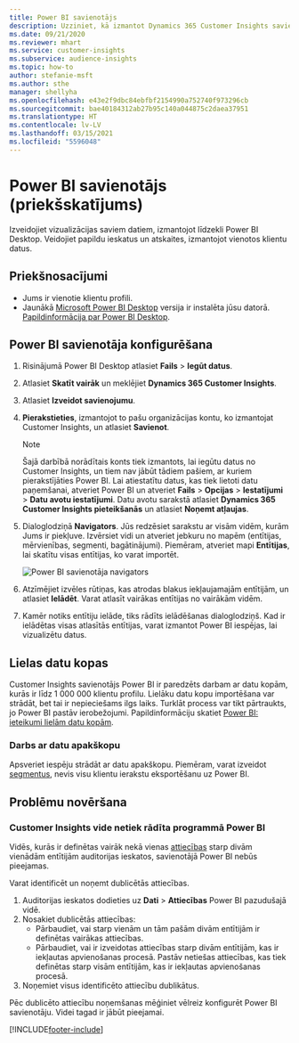 ```yaml
---
title: Power BI savienotājs
description: Uzziniet, kā izmantot Dynamics 365 Customer Insights savienotāju pakalpojumā Power BI.
ms.date: 09/21/2020
ms.reviewer: mhart
ms.service: customer-insights
ms.subservice: audience-insights
ms.topic: how-to
author: stefanie-msft
ms.author: sthe
manager: shellyha
ms.openlocfilehash: e43e2f9dbc84ebfbf2154990a752740f973296cb
ms.sourcegitcommit: bae40184312ab27b95c140a044875c2daea37951
ms.translationtype: HT
ms.contentlocale: lv-LV
ms.lasthandoff: 03/15/2021
ms.locfileid: "5596048"
---
```

# <a name="connector-for-power-bi-preview"></a>Power BI savienotājs (priekšskatījums)

Izveidojiet vizualizācijas saviem datiem, izmantojot līdzekli Power BI Desktop. Veidojiet papildu ieskatus un atskaites, izmantojot vienotos klientu datus.

## <a name="prerequisites"></a>Priekšnosacījumi

- Jums ir vienotie klientu profili.
- Jaunākā [Microsoft Power BI Desktop](https://powerbi.microsoft.com/desktop/) versija ir instalēta jūsu datorā. [Papildinformācija par Power BI Desktop](/power-bi/desktop-what-is-desktop).

## <a name="configure-the-connector-for-power-bi"></a>Power BI savienotāja konfigurēšana

1. Risinājumā Power BI Desktop atlasiet **Fails** > **Iegūt datus**.

1. Atlasiet **Skatīt vairāk** un meklējiet **Dynamics 365 Customer Insights**.

1. Atlasiet **Izveidot savienojumu**.

1. **Pierakstieties**, izmantojot to pašu organizācijas kontu, ko izmantojat Customer Insights, un atlasiet **Savienot**.
   > [!NOTE]
   > Šajā darbībā norādītais konts tiek izmantots, lai iegūtu datus no Customer Insights, un tiem nav jābūt tādiem pašiem, ar kuriem pierakstījāties Power BI. Lai atiestatītu datus, kas tiek lietoti datu paņemšanai, atveriet Power BI un atveriet **Fails** > **Opcijas** > **Iestatījumi** > **Datu avotu iestatījumi**. Datu avotu sarakstā atlasiet **Dynamics 365 Customer Insights pieteikšanās** un atlasiet **Noņemt atļaujas**.  

1. Dialoglodziņā **Navigators**. Jūs redzēsiet sarakstu ar visām vidēm, kurām Jums ir piekļuve. Izvērsiet vidi un atveriet jebkuru no mapēm (entītijas, mērvienības, segmenti, bagātinājumi). Piemēram, atveriet mapi **Entītijas**, lai skatītu visas entītijas, ko varat importēt.

   ![Power BI savienotāja navigators](media/power-bi-navigator.png "Power BI savienotāja navigators")

1. Atzīmējiet izvēles rūtiņas, kas atrodas blakus iekļaujamajām entītijām, un atlasiet **Ielādēt**. Varat atlasīt vairākas entītijas no vairākām vidēm.

1. Kamēr notiks entītiju ielāde, tiks rādīts ielādēšanas dialoglodziņš. Kad ir ielādētas visas atlasītās entītijas, varat izmantot Power BI iespējas, lai vizualizētu datus.

## <a name="large-data-sets"></a>Lielas datu kopas

Customer Insights savienotājs Power BI ir paredzēts darbam ar datu kopām, kurās ir līdz 1 000 000 klientu profilu. Lielāku datu kopu importēšana var strādāt, bet tai ir nepieciešams ilgs laiks. Turklāt process var tikt pārtraukts, jo Power BI pastāv ierobežojumi. Papildinformāciju skatiet [Power BI: ieteikumi lielām datu kopām](/power-bi/admin/service-premium-what-is#large-datasets). 

### <a name="work-with-a-subset-of-data"></a>Darbs ar datu apakškopu

Apsveriet iespēju strādāt ar datu apakškopu. Piemēram, varat izveidot [segmentus](segments.md), nevis visu klientu ierakstu eksportēšanu uz Power BI.

## <a name="troubleshooting"></a>Problēmu novēršana

### <a name="customer-insights-environment-doesnt-show-in-power-bi"></a>Customer Insights vide netiek rādīta programmā Power BI

Vidēs, kurās ir definētas vairāk nekā vienas [attiecības](relationships.md) starp divām vienādām entītijām auditorijas ieskatos, savienotājā Power BI nebūs pieejamas.

Varat identificēt un noņemt dublicētās attiecības.

1. Auditorijas ieskatos dodieties uz **Dati** > **Attiecības** Power BI pazudušajā vidē.
2. Nosakiet dublicētās attiecības:
   - Pārbaudiet, vai starp vienām un tām pašām divām entītijām ir definētas vairākas attiecības.
   - Pārbaudiet, vai ir izveidotas attiecības starp divām entītijām, kas ir iekļautas apvienošanas procesā. Pastāv netiešas attiecības, kas tiek definētas starp visām entītijām, kas ir iekļautas apvienošanas procesā.
3. Noņemiet visus identificēto attiecību dublikātus.

Pēc dublicēto attiecību noņemšanas mēģiniet vēlreiz konfigurēt Power BI savienotāju. Videi tagad ir jābūt pieejamai.

[!INCLUDE[footer-include](../includes/footer-banner.md)]